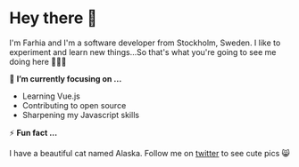 # Hey there 🥳

I'm Farhia and I'm a software developer from Stockholm, Sweden. I like to experiment and learn new things...So that's what you're going to see me doing here 👩🏾‍💻

🌱 **I’m currently focusing on ...**

- Learning Vue.js
- Contributing to open source
- Sharpening my Javascript skills 
 
 ⚡ **Fun fact ...**
 
I have a beautiful cat named Alaska. Follow me on [twitter](https://twitter.com/Farhia_MM) to see cute pics 😸
